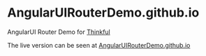# AngularUIRouterDemo.github.io
AngularUI Router Demo for [Thinkful](https://www.thinkful.com/)

The live version can be seen at [AngularUIRouterDemo.github.io](http://angularuirouterdemo.github.io/)
